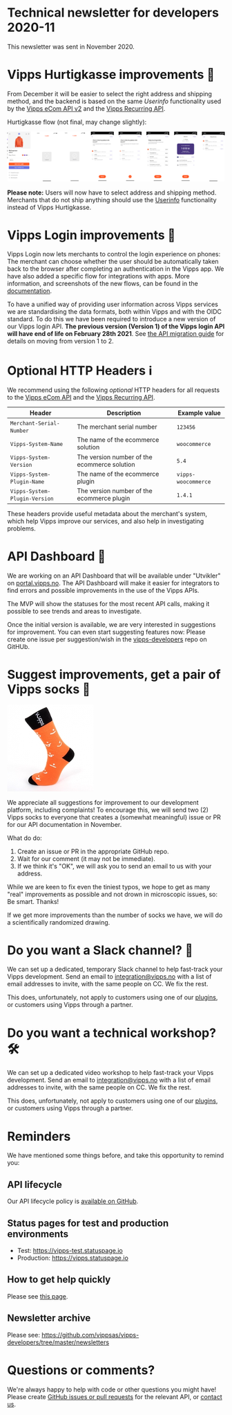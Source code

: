 # Technical newsletter for developers 2020-11

This newsletter was sent in November 2020.

# Vipps Hurtigkasse improvements 💸

From December it will be easier to select the right address and shipping method, and the
backend is based on the same _Userinfo_ functionality used by the
[Vipps eCom API v2](https://github.com/vippsas/vipps-ecom-api/blob/master/vipps-ecom-api.md#userinfo)
and the
[Vipps Recurring API](https://github.com/vippsas/vipps-recurring-api/blob/master/vipps-recurring-api.md#userinfo).

Hurtigkasse flow (not final, may change slightly):

![Vipps Hurtigkasse improvements](images/2020-11-hurtigkasse.png)

**Please note:** Users will now have to select address and shipping method.
Merchants that do not ship anything should use the
[Userinfo](https://github.com/vippsas/vipps-ecom-api/blob/master/vipps-ecom-api.md#userinfo)
functionality instead of Vipps Hurtigkasse.

# Vipps Login improvements 🎉

Vipps Login now lets merchants to control the login experience on phones: The
merchant can choose whether the user should be automatically taken back to the
browser after completing an authentication in the Vipps app.
We have also added a specific flow for integrations with apps.
More information, and screenshots of the new flows, can be found in the
[documentation](https://github.com/vippsas/vipps-login-api/blob/master/vipps-login-api.md#mobile-flow---app-switch-based-flow).

To have a unified way of providing user information across Vipps services
we are standardising the data formats, both within Vipps and with the OIDC standard.
To do this we have been required to introduce a new version of our Vipps login API.
**The previous version (Version 1) of the Vipps login API will have end of life on February 28th 2021**.
See
[the API migration guide](https://github.com/vippsas/vipps-login-api/blob/master/vipps-login-migrate-api-1.0-to-2.0.md)
for details on moving from version 1 to 2.

# Optional HTTP Headers ℹ️

We recommend using the following _optional_ HTTP headers for all requests to the
[Vipps eCom API](https://github.com/vippsas/vipps-ecom-api/)
and the
[Vipps Recurring API](https://github.com/vippsas/vipps-recurring-api/).

| Header                        | Description                                  | Example value        |
| ----------------------------- | -------------------------------------------- | -------------------- |
| `Merchant-Serial-Number`      | The merchant serial number                   | `123456`             |
| `Vipps-System-Name`           | The name of the ecommerce solution           | `woocommerce`        |
| `Vipps-System-Version`        | The version number of the ecommerce solution | `5.4`                |
| `Vipps-System-Plugin-Name`    | The name of the ecommerce plugin             | `vipps-woocommerce`  |
| `Vipps-System-Plugin-Version` | The version number of the ecommerce plugin   | `1.4.1`              |

These headers provide useful metadata about the merchant's system,
which help Vipps improve our services, and also help in investigating problems.   

# API Dashboard 🚦

We are working on an API Dashboard that will be available under "Utvikler" on
[portal.vipps.no](https://portal.vipps.no).
The API Dashboard will make it easier for integrators to find errors and
possible improvements in the use of the Vipps APIs.

The MVP will show the statuses for the most recent API calls, making it possible
to see trends and areas to investigate.

Once the initial version is available, we are very interested in
suggestions for improvement. You can even start suggesting features now:
Please create one issue per suggestion/wish in the
[vipps-developers](https://github.com/vippsas/vipps-developers)
repo on GitHUb.

# Suggest improvements, get a pair of Vipps socks 🧦

![Vipps socks orange](images/2020-11-sock-orange.jpg)

We appreciate all suggestions for improvement to our development platform,
including complaints! To encourage this, we will send two (2) Vipps socks to
everyone that creates a (somewhat meaningful) issue or PR for our API
documentation in November.

What do do:
1. Create an issue or PR in the appropriate GitHub repo.
2. Wait for our comment (it may not be immediate).
3. If we think it's "OK", we will ask you to send an email to us with your address.

While we are keen to fix even the tiniest typos, we hope to get as many
"real" improvements as possible and not drown in microscopic issues, so:
Be smart. Thanks!

If we get more improvements than the number of socks we have,
we will do a scientifically randomized drawing.

# Do you want a Slack channel? 📢

We can set up a dedicated, temporary Slack channel to help fast-track your
Vipps development. Send an email to integration@vipps.no with a list of
email addresses to invite, with the same people on CC. We fix the rest.

This does, unfortunately, not apply to customers using one of our
[plugins](https://github.com/vippsas/vipps-developers#plugins), or
customers using Vipps through a partner.

# Do you want a technical workshop? 🛠

We can set up a dedicated video workshop to help fast-track your
Vipps development. Send an email to integration@vipps.no with a list of
email addresses to invite, with the same people on CC. We fix the rest.

This does, unfortunately, not apply to customers using one of our
[plugins](https://github.com/vippsas/vipps-developers#plugins), or
customers using Vipps through a partner.

# Reminders

We have mentioned some things before, and take this opportunity to remind you:

## API lifecycle

Our API lifecycle policy is
[available on GitHub](https://github.com/vippsas/vipps-developers/blob/master/vipps-api-lifecycle.md).

## Status pages for test and production environments

* Test: https://vipps-test.statuspage.io
* Production: https://vipps.statuspage.io

## How to get help quickly

Please see
[this page](https://github.com/vippsas/vipps-developers/blob/master/contact.md).

## Newsletter archive

Please see: https://github.com/vippsas/vipps-developers/tree/master/newsletters

# Questions or comments?

We're always happy to help with code or other questions you might have!
Please create [GitHub issues or pull requests](https://github.com/vippsas)
for the relevant API,
or [contact us](https://github.com/vippsas/vipps-developers/blob/master/contact.md).
